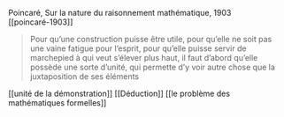 Poincaré, Sur la nature du raisonnement mathématique, 1903 [[poincaré-1903]]
>Pour qu’une construction puisse être utile, pour qu’elle ne soit pas une vaine fatigue pour l’esprit, pour qu’elle puisse servir de marchepied à qui veut s’élever plus haut, il faut d’abord qu’elle possède une sorte d’unité, qui permette d’y voir autre chose que la juxtaposition de ses éléments

[[unité de la démonstration]]
[[Déduction]]
[[le problème des mathématiques formelles]]